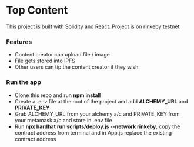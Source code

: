 # Top Content

This project is built with Solidity and React. Project is on rinkeby testnet

### Features

- Content creator can upload file / image
- File gets stored into IPFS
- Other users can tip the content creator if they wish

### Run the app

- Clone this repo and run **npm install**
- Create a .env file at the root of the project and add **ALCHEMY_URL** and **PRIVATE_KEY**
- Grab ALCHEMY_URL from your alchemy a/c and PRIVATE_KEY from your metamask a/c and store in .env file
- Run **npx hardhat run scripts/deploy.js --network rinkeby**, copy the contract address from terminal and in App.js replace the existing contract address
